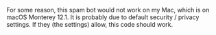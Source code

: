 For some reason, this spam bot would not work on my Mac, which is on macOS Monterey 12.1. It is probably due to default security / privacy settings. If they (the settings) allow, this code should work.



